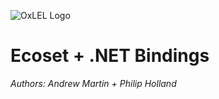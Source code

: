 ![OxLEL Logo](http://i.imgur.com/2DXRhTt.png)

# Ecoset + .NET Bindings

*Authors: Andrew Martin + Philip Holland*